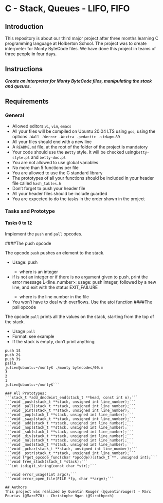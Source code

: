 # C - Stack, Queues - LIFO, FIFO

## Introduction
This repository is about our third major project after three months learning C programming language at Holberton School.
The project was to create interpreter for Monty ByteCode files.
We have done this project in teams of three people in four days.

## Instructions
***Create an interpreter for Monty ByteCode files, manipulating the stack and queues.***

## Requirements
### General
* Allowed editors:```vi```, ```vim```, ```emacs```
* All your files will be compiled on Ubuntu 20.04 LTS using ```gcc```, using the options ```-Wall -Werror -Wextra -pedantic -std=gnu89```
* All your files should end with a new line
* A ```README.md``` file, at the root of the folder of the project is mandatory
* Your code should use the ```Betty``` style. It will be checked using```betty-style.pl``` and ```betty-doc.pl```
* You are not allowed to use global variables
* No more than 5 functions per file
* You are allowed to use the C standard library
* The prototypes of all your functions should be included in your header file called ```hash_tables.h```
* Don’t forget to push your header file
* All your header files should be include guarded
* You are expected to do the tasks in the order shown in the project

### Tasks and Prototype
#### Tasks 0 to 12
Implement the ```push``` and ```pall``` opcodes.

####The push opcode

The opcode ```push``` pushes an element to the stack.

* Usage: push <int>
  - where <int> is an integer
* if <int> is not an integer or if there is no argument given to push, print the error message L<line_number>: usage: push integer, followed by a new line, and exit with the status EXIT_FAILURE
  - where is the line number in the file
* You won’t have to deal with overflows. Use the atoi function
####The pall opcode

The opcode ```pall``` prints all the values on the stack, starting from the top of the stack.

* Usage ```pall```
* Format: see example
* If the stack is empty, don’t print anything
```julien@ubuntu:~/monty$ cat -e bytecodes/00.m
push 1$
push 2$
push 3$
pall$
julien@ubuntu:~/monty$ ./monty bytecodes/00.m
3
2
1
julien@ubuntu:~/monty$```

### All Prototypes:
```stack_t *add_dnodeint_end(stack_t **head, const int n);```
```void _push(stack_t **stack, unsigned int line_number);```
```void _pall(stack_t **stack, unsigned int line_number);```
```void _pint(stack_t **stack, unsigned int line_number);```
```void _pop(stack_t **stack, unsigned int line_number);```
```void _swap(stack_t **stack, unsigned int line_number);```
```void _add(stack_t **stack, unsigned int line_number);```
```void _nop(stack_t **stack, unsigned int line_number);```
```void _sub(stack_t **stack, unsigned int line_number);```
```void _div(stack_t **stack, unsigned int line_number);```
```void _mul(stack_t **stack, unsigned int line_number);```
```void _mod(stack_t **stack, unsigned int line_number);```
```void _pchar(stack_t **stack, unsigned int line_number);```
```void _pstr(stack_t **stack, unsigned int line_number);```
```void (*get_opcode_func(char *opcode))(stack_t **, unsigned int);```
```void free_stack(stack_t *stack);```
```int isdigit_string(const char *str);```

```void error_usage(int argc);```
```void error_open_file(FILE *fp, char **argv);```

## Authors
This project was realized by Quentin Rouger (@quentinrouger) - Marc Pourias (@MarcP70) - Christophe Ngan (@Sirothpech)